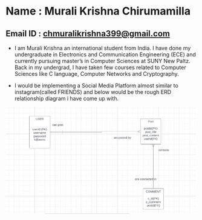 # Name :  Murali Krishna Chirumamilla
## Email ID : chmuralikrishna399@gmail.com

- I am Murali Krishna an international student from India. I have done my undergraduate in Electronics and Communication Engineering (ECE) and currently pursuing master’s in Computer Sciences at SUNY New Paltz. Back in my undergrad, I have taken few courses related to Computer Sciences like C language, Computer Networks and Cryptography. 

- I would be implementing a Social Media Platform almost similar to instagram(called FRIENDS) and below would be the rough ERD relationship diagram i have come up with.                                                                                                     

![alt text](ERD.png)
